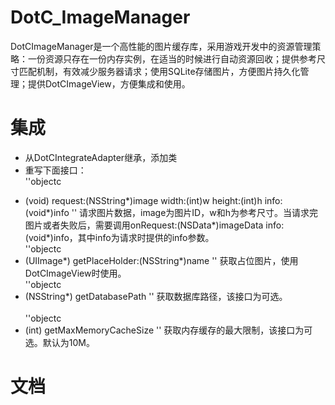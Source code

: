 # DotC_ImageManager
DotCImageManager是一个高性能的图片缓存库，采用游戏开发中的资源管理策略：一份资源只存在一份内存实例，在适当的时候进行自动资源回收；提供参考尺寸匹配机制，有效减少服务器请求；使用SQLite存储图片，方便图片持久化管理；提供DotCImageView，方便集成和使用。

# 集成
* 从DotCIntegrateAdapter继承，添加类
* 重写下面接口：<br/>
''objectc 
- (void) request:(NSString*)image width:(int)w height:(int)h info:(void*)info 
''
   请求图片数据，image为图片ID，w和h为参考尺寸。当请求完图片或者失败后，需要调用onRequest:(NSData*)imageData info:(void*)info，其中info为请求时提供的info参数。<br/>
''objectc
- (UIImage*) getPlaceHolder:(NSString*)name 
''
   获取占位图片，使用DotCImageView时使用。<br/>
''objectc 
- (NSString*) getDatabasePath
''
   获取数据库路径，该接口为可选。<br/>   
''objectc
- (int) getMaxMemoryCacheSize
''
   获取内存缓存的最大限制，该接口为可选。默认为10M。<br/>

# 文档

